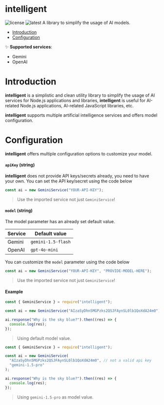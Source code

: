 # intelligent

![license](https://img.shields.io/npm/l/intelligent) ![latest](https://img.shields.io/npm/v/intelligent)
A library to simplify the usage of AI models.

- [Introduction](#Introduction)
- [Configuration](#Configuration)

✨ **Supported services**:

- Gemini
- OpenAI

# Introduction

**intelligent** is a simplistic and clean utility library to simplify the usage of AI services for Node.js applications and libraries, **intelligent** is useful for AI-related Node.js applications, AI-related JavaScript libraries, etc.

**intelligent** supports multiple artificial intelligence services and offers model configuration.

# Configuration

**intelligent** offers multiple configuration options to customize your model.

#### `apiKey` (string)

**intelligent** does not provide API keys/secrets already, you need to have your own. You can set the API key/secret using the code below

```js
const ai = new GeminiService("YOUR-API-KEY");
```

> Use the imported service not just `GeminiService`!

#### `model` (string)

The model parameter has an already set default value.

| Service | Default value      |
| ------- | ------------------ |
| Gemini  | `gemini-1.5-flash` |
| OpenAI  | `gpt-4o-mini`      |

You can customize the `model` parameter using the code below

```js
const ai = new GeminiService("YOUR-API-KEY", "PROVIDE-MODEL-HERE");
```

> Use the imported service not just `GeminiService`!

#### Example

```js
const { GeminiService } = require("intelligent");

const ai = new GeminiService("AIzaSyDhn5MGPzks2QSJFAynSL0lb1QoXdA24m0"); // not a valid api key

ai.response("Why is the sky blue?").then((res) => {
  console.log(res);
});
```

> Using default model value.

```js
const { GeminiService } = require("intelligent");

const ai = new GeminiService(
  "AIzaSyDhn5MGPzks2QSJFAynSL0lb1QoXdA24m0", // not a valid api key
  "gemini-1.5-pro"
);

ai.response("Why is the sky blue?").then((res) => {
  console.log(res);
});
```

> Using `gemini-1.5-pro` as model value.
